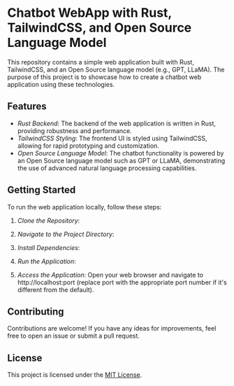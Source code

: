 # Chatbot WebApp with Rust, TailwindCSS, and Open Source Language Model

This repository contains a simple web application built with Rust, TailwindCSS, and an Open Source language model (e.g., GPT, LLaMA). The purpose of this project is to showcase how to create a chatbot web application using these technologies.

## Features

- *Rust Backend*: The backend of the web application is written in Rust, providing robustness and performance.
- *TailwindCSS Styling*: The frontend UI is styled using TailwindCSS, allowing for rapid prototyping and customization.
- *Open Source Language Model*: The chatbot functionality is powered by an Open Source language model such as GPT or LLaMA, demonstrating the use of advanced natural language processing capabilities.

## Getting Started

To run the web application locally, follow these steps:

1. *Clone the Repository*: 


2. *Navigate to the Project Directory*:


3. *Install Dependencies*:


4. *Run the Application*:


5. *Access the Application*:
Open your web browser and navigate to http://localhost:port (replace port with the appropriate port number if it's different from the default).

## Contributing

Contributions are welcome! If you have any ideas for improvements, feel free to open an issue or submit a pull request.

## License

This project is licensed under the [MIT License](LICENSE).
